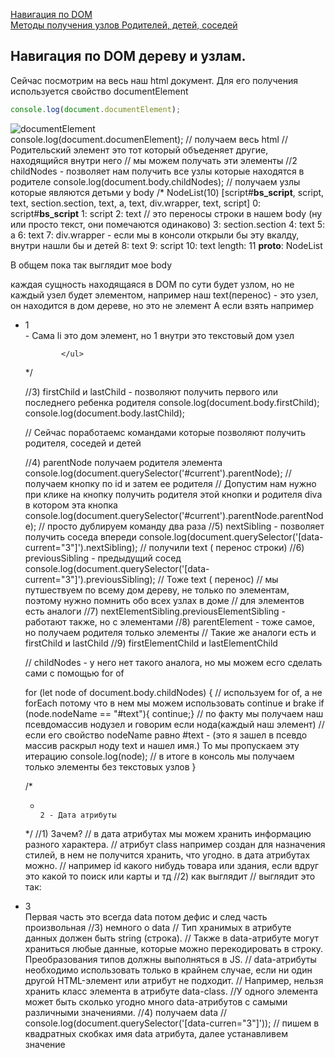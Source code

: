 [Навигация по DOM](#navigations)<br>
[Методы получения узлов Родителей, детей, соседей]()<br>
 
 ## <a name='navigations'> Навигация по DOM дереву и узлам. </a> ##
 Сейчас посмотрим на весь наш html документ. Для его получения используется свойство documentElement
```javaScript
console.log(document.documentElement);
```
![documentElement](https://github.com/Aquariids/MyJS/blob/main/app/img/%D0%B2%D0%B5%D1%81%D1%8Chtml.png)<br>
console.log(document.documenElement); // получаем весь html
// Родительский элемент это тот который объеденяет другие, находящийся внутри него
// мы можем получать эти элементы
//2 childNodes - позволяет нам получить все узлы которые находятся в родителе
console.log(document.body.childNodes); // получаем узлы которые являются детьми у body
/*
NodeList(10) [script#__bs_script__, script, text, section.section, text, a, text, div.wrapper, text, script]
0: script#__bs_script__
1: script
2: text // это переносы строки в нашем body (ну или просто текст, они помечаются одинаково)
3: section.section
4: text
5: a
6: text
7: div.wrapper  - если мы в консоли открыли бы эту вкалду, внутри нашли бы и детей
8: text
9: script
10: text
length: 11
__proto__: NodeList

В общем пока так выглядит мое body

каждая сущность находящаяся в DOM по сути будет узлом, но не каждый узел будет элементом, например наш text(перенос) - это узел, он находится в дом дереве, но это не элемент
А если взять например
              <ul>
                <li>1</li>  - Сама li это дом элемент, но 1 внутри это текстовый дом узел

            </ul>
 */

//3) firstChild и lastChild - позволяют получить первого или последнего ребенка родителя
console.log(document.body.firstChild);
console.log(document.body.lastChild);


// Сейчас поработаемс командами которые позволяют получить родителя, соседей и детей

//4) parentNode получаем родителя элемента
console.log(document.querySelector('#current').parentNode); // получаем кнопку по id и затем ее родителя 
// Допустим нам нужно при клике на кнопку получить родителя этой кнопки и родителя diva в котором эта кнопка
console.log(document.querySelector('#current').parentNode.parentNode); // просто дублируем команду два раза
//5)  nextSibling - позволяет получить соседа впереди
console.log(document.querySelector('[data-current="3"]').nextSibling); // получили text ( перенос строки)
//6) previousSibling - предыдущий сосед
console.log(document.querySelector('[data-current="3"]').previousSibling); // Тоже text ( перенос)
// мы путшествуем по всему дом дереву, не только по элементам, поэтому нужно помнить обо всех узлах в доме
// для элементов есть аналоги
//7) nextElementSibling.previousElementSibling  - работают также, но с элементами
//8) parentElement - тоже самое, но получаем родителя только элементы
// Такие же аналоги есть и firstChild и  lastChild
//9) firstElementChild и lastElementChild

// childNodes - у него нет такого аналога, но мы можем есго сделать сами с помощью for of

for (let node of document.body.childNodes) { // используем for of, а не forEach потому что в нем мы можем использовать continue и brake
  if (node.nodeName == "#text"){ continue;} // по факту мы получаем наш псевдомассив нодузел и говорим если нода(каждый наш элемент)
// если его свойство nodeName равно #text - (это я зашел в псевдо массив раскрыл ноду text и нашел имя.) То мы пропускаем эту итерацию 
  console.log(node); // в итоге в консоль мы получаем только элементы без  текстовых узлов
}


/*
*                                                                         2 - Дата атрибуты
 */
//1) Зачем?
// в дата атрибутах мы можем хранить информацию разного характера.
// атрибут class например  создан для назначения стилей, в нем не получится хранить, что угодно. в дата атрибутах можно.
// например id какого нибудь товара или здания, если вдруг это какой то поиск или карты и тд
//2) как выглядит 
// выглядит это так: <li data-current = '3'>3</li> Первая часть это всегда data потом дефис и след часть произвольная
//3) немного о data
// Тип хранимых в атрибуте данных должен быть string (строка). 
// Также в data-атрибуте могут храниться любые данные, которые можно перекодировать в строку. Преобразования типов должны выполняться в JS.
// data-атрибуты необходимо использовать только в крайнем случае, если ни один другой HTML-элемент или атрибут не подходит.
// Например, нельзя хранить класс элемента в атрибуте data-class.
//У одного элемента может быть сколько угодно много data-атрибутов с самыми различными значениями.
//4) получаем data
// console.log(document.querySelector('[data-curren="3"]')); // пишем в квадратных скобках имя data атрибута, далее устанавливем значение
